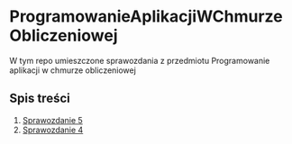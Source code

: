 # ProgramowanieAplikacjiWChmurzeObliczeniowej
W tym repo umieszczone sprawozdania z przedmiotu Programowanie aplikacji w chmurze obliczeniowej

## Spis treści
1. [Sprawozdanie 5](SprawozdanieNR5/README.md) 
2. [Sprawozdanie 4](SprawozdanieNR4/Dockerfile)
